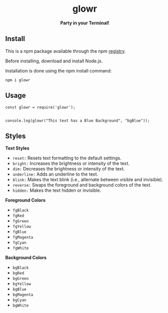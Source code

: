 <div align = "center">

# glowr

**Party in your Terminal!**

</div>

## Install

This is a npm package available through the npm [registry](https://www.npmjs.com/).

Before installing, download and install Node.js.

Installation is done using the npm install command:

```
npm i glowr
```

## Usage

```
const glowr = require('glowr');


console.log(glowr("This text has a Blue Background", "bgBlue"));
```

## Styles

**Text Styles**

- `reset:` Resets text formatting to the default settings.
- `bright:` Increases the brightness or intensity of the text.
- `dim:` Decreases the brightness or intensity of the text.
- `underline:` Adds an underline to the text.
- `blink:` Makes the text blink (i.e., alternate between visible and invisible).
- `reverse:` Swaps the foreground and background colors of the text.
- `hidden:` Makes the text hidden or invisible.

**Foreground Colors**

- `fgBlack`
- `fgRed`
- `fgGreen`
- `fgYellow`
- `fgBlue`
- `fgMagenta`
- `fgCyan`
- `fgWhite`

**Background Colors**

- `bgBlack`
- `bgRed`
- `bgGreen`
- `bgYellow`
- `bgBlue`
- `bgMagenta`
- `bgCyan`
- `bgWhite`
